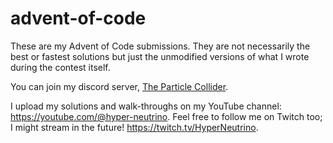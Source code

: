 # advent-of-code

These are my Advent of Code submissions. They are not necessarily the best or fastest solutions but just the unmodified versions of what I wrote during the contest itself.

You can join my discord server, [The Particle Collider](https://discord.gg/j9uunTRRJm).

I upload my solutions and walk-throughs on my YouTube channel: https://youtube.com/@hyper-neutrino. Feel free to follow me on Twitch too; I might stream in the future! https://twitch.tv/HyperNeutrino.
